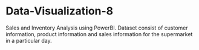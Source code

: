 # Data-Visualization-8
Sales and Inventory Analysis using PowerBI. Dataset consist of customer information, product information and sales information for the supermarket in a particular day.
